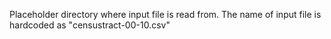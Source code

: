 Placeholder directory where input file is read from.
The name of input file is hardcoded as "censustract-00-10.csv"
